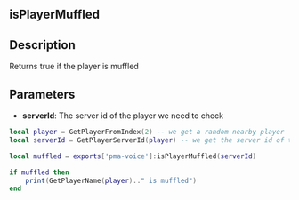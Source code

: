 ## isPlayerMuffled

## Description

Returns true if the player is muffled

## Parameters

* **serverId**: The server id of the player we need to check

```lua
local player = GetPlayerFromIndex(2) -- we get a random nearby player
local serverId = GetPlayerServerId(player) -- we get the server id of that player

local muffled = exports['pma-voice']:isPlayerMuffled(serverId)

if muffled then
    print(GetPlayerName(player).." is muffled")
end
```